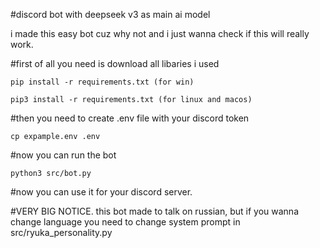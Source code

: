 #discord bot with deepseek v3 as main ai model

i made this easy bot cuz why not and i just wanna check if this will really work.

#first of all you need is download all libaries i used

```
pip install -r requirements.txt (for win)

pip3 install -r requirements.txt (for linux and macos)
```

#then you need to create .env file with your discord token

```
cp expample.env .env
```

#now you can run the bot

```
python3 src/bot.py
```

#now you can use it for your discord server. 

#VERY BIG NOTICE.
this bot made to talk on russian, but if you wanna change language you need to change system prompt in src/ryuka_personality.py